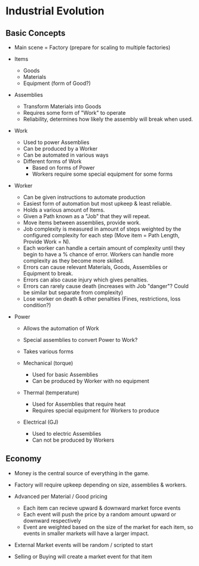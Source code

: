 # Industrial Evolution


## Basic Concepts

- Main scene = Factory (prepare for scaling to multiple factories)

- Items
    - Goods
    - Materials
    - Equipment (form of Good?)
- Assemblies
    - Transform Materials into Goods
    - Requires some form of "Work" to operate
    - Reliability, determines how likely the assembly will break when used.
- Work
    - Used to power Assemblies
    - Can be produced by a Worker
    - Can be automated in various ways
    - Different forms of Work
        - Based on forms of Power
        - Workers require some special equipment for some forms
- Worker
    - Can be given instructions to automate production
    - Easiest form of automation but most upkeep & least reliable.
    - Holds a various amount of Items.
    - Given a Path known as a "Job" that they will repeat.
    - Move items between assemblies, provide work.
    - Job complexity is measured in amount of steps weighted by the configured complexity for each step (Move item = Path Length, Provide Work = N).
    - Each worker can handle a certain amount of complexity until they begin to have a % chance of error. Workers can handle more complexity as they become more skilled.
    - Errors can cause relevant Materials, Goods, Assemblies or Equipment to break.
    - Errors can also cause injury which gives penalties.
    - Errors can rarely cause death (increases with Job "danger"? Could be similar but separate from complexity)
    - Lose worker on death & other penalties (Fines, restrictions, loss condition?)
- Power
    - Allows the automation of Work
    - Special assemblies to convert Power to Work?
    - Takes various forms

    - Mechanical (torque)
        - Used for basic Assemblies
        - Can be produced by Worker with no equipment
    - Thermal (temperature)
        - Used for Assemblies that require heat
        - Requires special equipment for Workers to produce
    - Electrical (GJ)
        - Used to electric Assemblies
        - Can not be produced by Workers


## Economy
- Money is the central source of everything in the game.
- Factory will require upkeep depending on size, assemblies & workers.

- Advanced per Material / Good pricing
    - Each item can recieve upward & downward market force events
    - Each event will push the price by a random amount upward or downward respectively
    - Event are weighted based on the size of the market for each item, so events in smaller markets will have a larger impact.
- External Market events will be random / scripted to start
- Selling or Buying will create a market event for that item